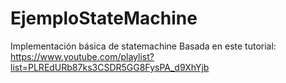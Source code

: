 # EjemploStateMachine

Implementación básica de statemachine Basada en este tutorial: https://www.youtube.com/playlist?list=PLREdURb87ks3CSDR5GG8FysPA_d9XhYjb
